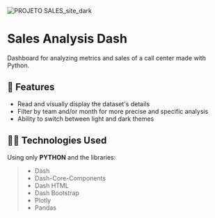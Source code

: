 ![PROJETO SALES_site_dark](https://user-images.githubusercontent.com/103602522/175695715-76b513e9-cd4d-4927-9681-a815555d88cf.jpg)

# Sales Analysis Dash

Dashboard for analyzing metrics and sales of a call center made with Python.

## 🔧 Features

- Read and visually display the dataset's details
- Filter by team and/or month for more precise and specific analysis
- Ability to switch between light and dark themes

## 👨‍💻 Technologies Used

Using only **PYTHON** and the libraries:
> - Dash
> - Dash-Core-Components
> - Dash HTML
> - Dash Bootstrap
> - Plotly
> - Pandas
